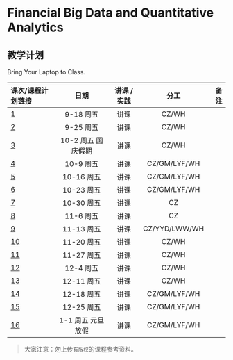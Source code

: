 # Financial Big Data and Quantitative Analytics

## 教学计划

Bring Your Laptop to Class. 

| 课次/课程计划链接    |    日期    |    讲课 / 实践  |  分工  |备注       |
| :---   |   :----:    |   :----:    |    :----:    |       ---: |
|   [1](Part1/WW2/WW2-Plan.md)    | 9-18 周五 |  讲课    |     CZ/WH     |         |
|   [2](Part1/WW2/WW2-Plan.md)    | 9-25 周五 |  讲课    |     CZ/WH     |         |
|   [3](Part1/WW3/WW3-Plan.md)    | 10-2 周五 国庆假期 |  讲课    |     CZ/WH     |         |
|   [4](Part1/WW4/WW4-Plan.md)    | 10-9 周五 |  讲课    |     CZ/GM/LYF/WH     |         |
|   [5](Part1/WW5/WW5-Plan.md)    | 10-16 周五 |  讲课    |     CZ/GM/LYF/WH      |         |
|   [6](Part1/WW6/WW6-Plan.md)    | 10-23 周五 |  讲课    |     CZ/GM/LYF/WH     |         |
|   [7](Part1/WW7/WW7-Plan.md)    | 10-30 周五 |  讲课    |     CZ     |         |
|   [8](Part1/WW8/WW8-Plan.md)    | 11-6 周五 |  讲课    |     CZ     |         |
|   [9](Part1/WW9/WW9-Plan.md)    | 11-13 周五 |  讲课    |     CZ/YYD/LWW/WH     |         |
|   [10](Part2/WW10/WW10-Plan.md)    | 11-20 周五 |  讲课    |     CZ/WH     |         |
|   [11](Part2/WW11/WW11-Plan.md)    | 11-27 周五 |  讲课    |     CZ/WH     |         |
|   [12](Part2/WW12/WW12-Plan.md)    | 12-4 周五 |  讲课    |     CZ/WH     |         |
|   [13](Part2/WW13/WW13-Plan.md)    | 12-11 周五 |  讲课    |     CZ/WH     |         |
|   [14](Part2/WW14/WW14-Plan.md)    | 12-18 周五 |  讲课    |     CZ/GM/LYF/WH     |         |
|   [15](Part2/WW15/WW15-Plan.md)    | 12-25 周五 |  讲课    |     CZ/GM/LYF/WH      |         |
|   [16](Part2/WW16/WW16-Plan.md)    | 1-1 周五 元旦放假 |  讲课    |     CZ/GM/LYF/WH     |         |


> 大家注意：勿上传``有版权``的课程参考资料。


